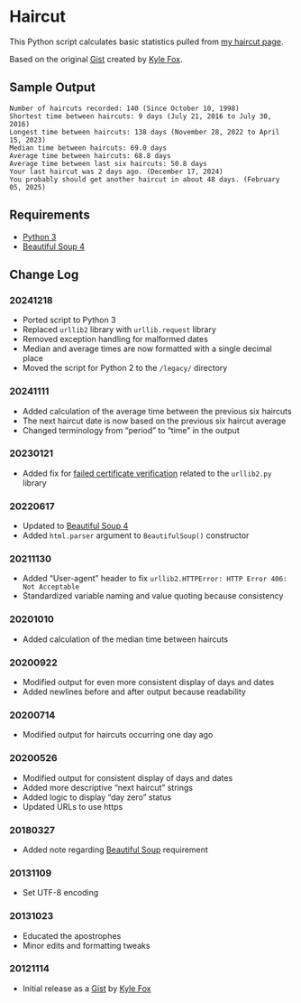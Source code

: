 # Haircut

This Python script calculates basic statistics pulled from [my haircut page](https://splorp.com/about/haircut/).

Based on the original [Gist](https://gist.github.com/kylefox/654113) created by [Kyle Fox](https://github.com/kylefox/).

## Sample Output

```
Number of haircuts recorded: 140 (Since October 10, 1998)
Shortest time between haircuts: 9 days (July 21, 2016 to July 30, 2016)
Longest time between haircuts: 138 days (November 28, 2022 to April 15, 2023)
Median time between haircuts: 69.0 days
Average time between haircuts: 68.8 days
Average time between last six haircuts: 50.8 days
Your last haircut was 2 days ago. (December 17, 2024)
You probably should get another haircut in about 48 days. (February 05, 2025)
```

## Requirements

+ [Python 3](https://www.python.org/downloads/)
+ [Beautiful Soup 4](https://www.crummy.com/software/BeautifulSoup/)

## Change Log

### 20241218
+ Ported script to Python 3
+ Replaced `urllib2` library with `urllib.request` library
+ Removed exception handling for malformed dates
+ Median and average times are now formatted with a single decimal place
+ Moved the script for Python 2 to the `/legacy/` directory

### 20241111
+ Added calculation of the average time between the previous six haircuts
+ The next haircut date is now based on the previous six haircut average
+ Changed terminology from “period” to “time” in the output

### 20230121
+ Added fix for [failed certificate verification](https://web.archive.org/web/20190428084018/http://blog.pengyifan.com/how-to-fix-python-ssl-certificate_verify_failed/) related to the `urllib2.py` library

### 20220617
+ Updated to [Beautiful Soup 4](https://www.crummy.com/software/BeautifulSoup/)
+ Added `html.parser` argument to `BeautifulSoup()` constructor

### 20211130
+ Added “User-agent” header to fix `urllib2.HTTPError: HTTP Error 406: Not Acceptable`
+ Standardized variable naming and value quoting because consistency

### 20201010
+ Added calculation of the median time between haircuts

### 20200922
+ Modified output for even more consistent display of days and dates
+ Added newlines before and after output because readability

### 20200714
+ Modified output for haircuts occurring one day ago

### 20200526
+ Modified output for consistent display of days and dates
+ Added more descriptive “next haircut” strings
+ Added logic to display “day zero” status
+ Updated URLs to use https

### 20180327
+ Added note regarding [Beautiful Soup](https://www.crummy.com/software/BeautifulSoup/) requirement

### 20131109
+ Set UTF-8 encoding

### 20131023
+ Educated the apostrophes
+ Minor edits and formatting tweaks

### 20121114
+ Initial release as a [Gist](https://gist.github.com/kylefox/654113) by [Kyle Fox](https://github.com/kylefox/)
